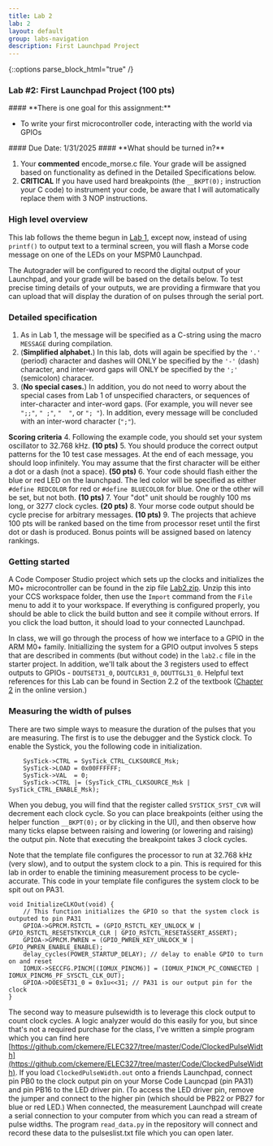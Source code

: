 ```yaml
---
title: Lab 2
lab: 2
layout: default
group: labs-navigation
description: First Launchpad Project
---
```


{::options parse_block_html="true" /}

### Lab #2: First Launchpad Project (100 pts)

<div class="alert alert-info" role="alert">
#### **There is one goal for this assignment:**

  - To write your first microcontroller code, interacting with the world via GPIOs
  
</div>

<div class="alert alert-danger" role="alert">
#### Due Date: 1/31/2025
#### **What should be turned in?**

  1. Your **commented** encode_morse.c file. Your grade will be assigned based on
     functionality as defined in the Detailed Specifications below.
  2. **CRITICAL** If you have used hard breakpoints (the `__BKPT(0);` instruction your C
     code) to instrument your code, be aware that I will automatically replace them with
     3 NOP instructions.

</div>

### High level overview

This lab follows the theme begun in [Lab 1](../lab1), except now, instead of using
`printf()` to output text to a terminal screen, you will flash a Morse code message 
on one of the LEDs on your MSPM0 Launchpad. 

The Autograder will be configured to record the digital output of your Launchpad, 
and your grade will be based on the details below. To test precise timing details of
your outputs, we are providing a firmware that you can upload that will display
the duration of on pulses through the serial port.

### Detailed specification

  1. As in Lab 1, the message will be specified as a C-string using the macro 
  `MESSAGE` during compilation. 
  2. (__Simplified alphabet.__) In this lab, dots will again be specified by the `'.'` 
  (period) character and dashes will ONLY be specified by the `'-'` (dash) character, 
  and inter-word gaps will ONLY be specified by the
`';'` (semicolon) characer. 
  3. (__No special cases.__) In addition, you do not need to worry about the special cases 
  from Lab 1 of unspecified characters, or sequences of inter-character and inter-word gaps. 
  (For example, you will never see `";;"`, `" ;"`, `"  "`, or `"; "`). In addition, every 
  message will be concluded with an inter-word character (`";"`).

  **Scoring criteria**
  4. Following the example code, you should set your system oscillator to 32.768 kHz. **(10 pts)**
  5. You should produce the correct output patterns for the 10 test case messages. At the
     end of each message, you should loop infinitely. You may assume that the first character 
     will be either a dot or a dash (not a space). **(50 pts)**
  6. Your code should flash either the blue or red LED on the launchpad. The led color
     will be specified as either `#define REDCOLOR` for red or `#define BLUECOLOR` for blue.
     One or the other will be set, but not both. **(10 pts)**
  7. Your "dot" unit should be roughly 100 ms long, or 3277 clock cycles. **(20 pts)**
  8. Your morse code output should be cycle precise for arbitrary messages. **(10 pts)**
  9. The projects that achieve 100 pts will be ranked based on the time from processor
     reset until the first dot or dash is produced. Bonus points will be assigned 
     based on latency rankings.
  
### Getting started

A Code Composer Studio project which sets up the clocks and initializes the M0+ microcontroller
can be found in the zip file [Lab2.zip](Lab2.zip). Unzip this into your CCS workspace folder,
then use the `Import` command from the `File` menu to add it to your workspace. If everything
is configured properly, you should be able to click the build button and see it compile without
errors. If you click the load button, it should load to your connected Launchpad.

In class, we will go through the process of how we interface to a GPIO in the ARM M0+ family.
Initiallizing the system for a GPIO output involves 5 steps that are described in comments
(but without code) in the `lab2.c` file in the starter project. In addition, we'll talk about
the 3 registers used to effect outputs to GPIOs - `DOUTSET31_0`, `DOUTCLR31_0`, `DOUTTGL31_0`.
Helpful text references for this Lab can be found in Section 2.2 of the textbook 
([Chapter 2](https://users.ece.utexas.edu/~valvano/mspm0/ebook/Ch2_IntroToInterfacing.html) in 
the online version.)

### Measuring the width of pulses
There are two simple ways to measure the duration of the pulses that you are measuring. The first
is to use the debugger and the Systick clock. To enable the Systick, you the following code in 
initialization.
```
    SysTick->CTRL = SysTick_CTRL_CLKSOURCE_Msk;
    SysTick->LOAD = 0x00FFFFFF;
    SysTick->VAL  = 0;
    SysTick->CTRL |= (SysTick_CTRL_CLKSOURCE_Msk | SysTick_CTRL_ENABLE_Msk);
```
When you debug, you will find that the register called `SYSTICK_SYST_CVR` will decrement each
clock cycle. So you can place breakpoints (either using the helper function `__BKPT(0);` or
by clicking in the UI), and then observe how many ticks elapse between raising and lowering
(or lowering and raising) the output pin. Note that executing the breakpoint takes 3 clock
cycles.

Note that the template file configures the processor to run at 32.768 kHz (very slow), and to
output the system clock to a pin. This is required for this lab in order to enable the timining
measurement process to be cycle-accurate. This code in your template file configures the system
clock to be spit out on PA31.
```
void InitializeCLKOut(void) {
    // This function initializes the GPIO so that the system clock is outputed to pin PA31
    GPIOA->GPRCM.RSTCTL = (GPIO_RSTCTL_KEY_UNLOCK_W | GPIO_RSTCTL_RESETSTKYCLR_CLR | GPIO_RSTCTL_RESETASSERT_ASSERT);
    GPIOA->GPRCM.PWREN = (GPIO_PWREN_KEY_UNLOCK_W | GPIO_PWREN_ENABLE_ENABLE);
    delay_cycles(POWER_STARTUP_DELAY); // delay to enable GPIO to turn on and reset
    IOMUX->SECCFG.PINCM[(IOMUX_PINCM6)] = (IOMUX_PINCM_PC_CONNECTED | IOMUX_PINCM6_PF_SYSCTL_CLK_OUT);
    GPIOA->DOESET31_0 = 0x1u<<31; // PA31 is our output pin for the clock
}
```

The second way to measure pulsewidth is to leverage this clock output to count clock cycles. A logic analyzer
would do this easily for you, but since that's not a required purchase for the class, I've written a simple
program which you can find here [https://github.com/ckemere/ELEC327/tree/master/Code/ClockedPulseWidth](https://github.com/ckemere/ELEC327/tree/master/Code/ClockedPulseWidth).
If you load `ClockedPulseWidth.out` onto a friends Launchpad, connect pin PB0 to the clock output pin on your
Morse Code Launcpad (pin PA31) and pin PB16 to the LED driver pin. (To access the LED driver pin, remove the
jumper and connect to the higher pin (which should be PB22 or PB27 for blue or red LED.) When connected, the measurement
Launchpad will create a serial connection to your computer from which you can read a stream of pulse widths.
The program `read_data.py` in the repository will connect and record these data to the pulseslist.txt file
which you can open later.
